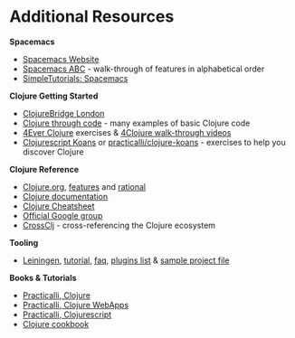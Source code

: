 # Additional Resources

**Spacemacs**
* [Spacemacs Website](http://spacemacs.org/)
* [Spacemacs ABC](https://www.youtube.com/playlist?list=PLrJ2YN5y27KLhd3yNs2dR8_inqtEiEweE) - walk-through of features in alphabetical order
* [SimpleTutorials: Spacemacs](https://simpletutorials.com/c/2883/Spacemacs)

**Clojure Getting Started**
* [ClojureBridge London](http://clojurebridgelondon.github.io/)
* [Clojure through code](https://github.com/practicalli/clojure-through-code/) - many examples of basic Clojure code
* [4Ever Clojure](https://4clojure.oxal.org/) exercises & [4Clojure walk-through videos](https://www.youtube.com/playlist?list=PLpr9V-R8ZxiDB_KGrbliCsCUrmcBvdW16)
* [Clojurescript Koans](http://clojurescriptkoans.com/) or [practicalli/clojure-koans](https://github.com/practicalli/clojure-koans) - exercises to help you discover Clojure

**Clojure Reference**
* [Clojure.org](http://clojure.org), [features](http://clojure.org/features) and [rational](http://clojure.org/rationale)
* [Clojure documentation](http://clojure.org/documentation)
* [Clojure Cheatsheet](http://clojure.org/cheatsheet)
* [Official Google group](https://groups.google.com/forum/#!forum/clojure)
* [CrossClj](http://crossclj.info/) - cross-referencing the Clojure ecosystem

**Tooling**
* [Leiningen](http://leiningen.org/), [tutorial](https://github.com/technomancy/leiningen/blob/stable/doc/TUTORIAL.md), [faq](https://github.com/technomancy/leiningen/blob/stable/doc/FAQ.md), [plugins list](https://github.com/technomancy/leiningen/wiki/Plugins) & [sample project file](https://github.com/technomancy/leiningen/blob/stable/sample.project.clj)


**Books & Tutorials**
* [Practicalli, Clojure](http://practical.li/clojure/)
* [Practicalli, Clojure WebApps](http://practical.li/clojure-web-services/)
* [Practicalli, Clojurescript](http://practical.li/clojurescript/)
* [Clojure cookbook](https://github.com/clojure-cookbook/clojure-cookbook)
